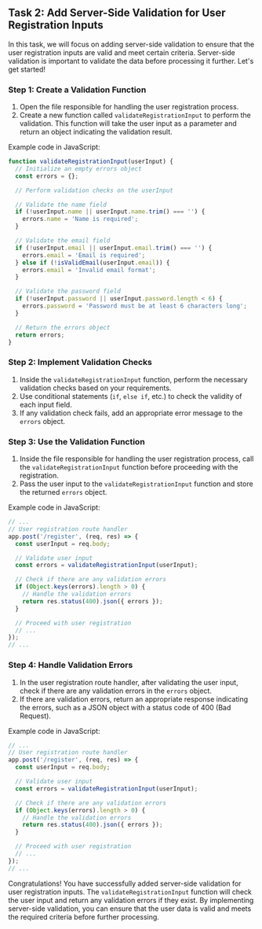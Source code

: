 

## Task 2: Add Server-Side Validation for User Registration Inputs

In this task, we will focus on adding server-side validation to ensure that the user registration inputs are valid and meet certain criteria. Server-side validation is important to validate the data before processing it further. Let's get started!

### Step 1: Create a Validation Function

1. Open the file responsible for handling the user registration process.
2. Create a new function called `validateRegistrationInput` to perform the validation. This function will take the user input as a parameter and return an object indicating the validation result.

Example code in JavaScript:
```javascript
function validateRegistrationInput(userInput) {
  // Initialize an empty errors object
  const errors = {};

  // Perform validation checks on the userInput

  // Validate the name field
  if (!userInput.name || userInput.name.trim() === '') {
    errors.name = 'Name is required';
  }

  // Validate the email field
  if (!userInput.email || userInput.email.trim() === '') {
    errors.email = 'Email is required';
  } else if (!isValidEmail(userInput.email)) {
    errors.email = 'Invalid email format';
  }

  // Validate the password field
  if (!userInput.password || userInput.password.length < 6) {
    errors.password = 'Password must be at least 6 characters long';
  }

  // Return the errors object
  return errors;
}
```

### Step 2: Implement Validation Checks

1. Inside the `validateRegistrationInput` function, perform the necessary validation checks based on your requirements.
2. Use conditional statements (`if`, `else if`, etc.) to check the validity of each input field.
3. If any validation check fails, add an appropriate error message to the `errors` object.

### Step 3: Use the Validation Function

1. Inside the file responsible for handling the user registration process, call the `validateRegistrationInput` function before proceeding with the registration.
2. Pass the user input to the `validateRegistrationInput` function and store the returned `errors` object.

Example code in JavaScript:
```javascript
// ...
// User registration route handler
app.post('/register', (req, res) => {
  const userInput = req.body;

  // Validate user input
  const errors = validateRegistrationInput(userInput);

  // Check if there are any validation errors
  if (Object.keys(errors).length > 0) {
    // Handle the validation errors
    return res.status(400).json({ errors });
  }

  // Proceed with user registration
  // ...
});
// ...
```

### Step 4: Handle Validation Errors

1. In the user registration route handler, after validating the user input, check if there are any validation errors in the `errors` object.
2. If there are validation errors, return an appropriate response indicating the errors, such as a JSON object with a status code of 400 (Bad Request).

Example code in JavaScript:
```javascript
// ...
// User registration route handler
app.post('/register', (req, res) => {
  const userInput = req.body;

  // Validate user input
  const errors = validateRegistrationInput(userInput);

  // Check if there are any validation errors
  if (Object.keys(errors).length > 0) {
    // Handle the validation errors
    return res.status(400).json({ errors });
  }

  // Proceed with user registration
  // ...
});
// ...
```

Congratulations! You have successfully added server-side validation for user registration inputs. The `validateRegistrationInput` function will check the user input and return any validation errors if they exist. By implementing server-side validation, you can ensure that the user data is valid and meets the required criteria before further processing.

